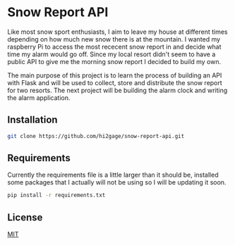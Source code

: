 # Snow Report API

Like most snow sport enthusiasts, I aim to leave my house at different times depending on how much new snow there is at the mountain.
I wanted my raspberry Pi to access the most rececent snow report in and decide what time my alarm would go off. Since my local resort didn't seem to have a public API to give me the morning snow report I decided to build my own.

The main purpose of this project is to learn the process of building an API with Flask and will be used to collect, store and distribute the snow report for two resorts. The next project will be building the alarm clock and writing the alarm application. 

## Installation

```bash
git clone https://github.com/hi2gage/snow-report-api.git
```
## Requirements
Currently the requirements file is a little larger than it should be, installed some packages that I actually will not be using so I will be updating it soon.
```bash
pip install -r requirements.txt
```


## License
[MIT](https://choosealicense.com/licenses/mit/)
